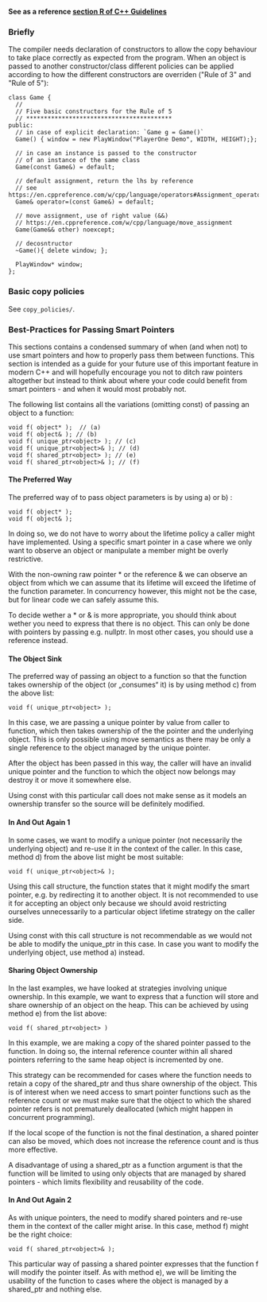 **See as a reference [section R of C++ Guidelines](https://github.com/isocpp/CppCoreGuidelines/blob/master/CppCoreGuidelines.md#S-resource)**

### Briefly
The compiler needs declaration of constructors to allow the copy behaviour to
 take place correctly as expected from the program. When an object is passed to
 another constructor/class different policies can be applied according to how the
 different constructors are overriden ("Rule of 3" and "Rule of 5"):
```
class Game {
  //
  // Five basic constructors for the Rule of 5
  // *****************************************
public:
  // in case of explicit declaration: `Game g = Game()`
  Game() { window = new PlayWindow("PlayerOne Demo", WIDTH, HEIGHT);};

  // in case an instance is passed to the constructor
  // of an instance of the same class
  Game(const Game&) = default;

  // default assignment, return the lhs by reference
  // see https://en.cppreference.com/w/cpp/language/operators#Assignment_operator
  Game& operator=(const Game&) = default;

  // move assignment, use of right value (&&)
  // https://en.cppreference.com/w/cpp/language/move_assignment
  Game(Game&& other) noexcept;

  // decosntructor
  ~Game(){ delete window; };

  PlayWindow* window;
};
 ```

### Basic copy policies
See `copy_policies/`.

### Best-Practices for Passing Smart Pointers
This sections contains a condensed summary of when (and when not) to use smart pointers and how to properly pass them between functions. This section is intended as a guide for your future use of this important feature in modern C++ and will hopefully encourage you not to ditch raw pointers altogether but instead to think about where your code could benefit from smart pointers - and when it would most probably not.

The following list contains all the variations (omitting const) of passing an object to a function:
```
void f( object* );  // (a)
void f( object& ); // (b)
void f( unique_ptr<object> ); // (c)
void f( unique_ptr<object>& ); // (d)
void f( shared_ptr<object> ); // (e)
void f( shared_ptr<object>& ); // (f)
```
#### The Preferred Way
The preferred way of to pass object parameters is by using a) or b) :
```
void f( object* );             
void f( object& );
```
In doing so, we do not have to worry about the lifetime policy a caller might have implemented. Using a specific smart pointer in a case where we only want to observe an object or manipulate a member might be overly restrictive.

With the non-owning raw pointer * or the reference & we can observe an object from which we can assume that its lifetime will exceed the lifetime of the function parameter. In concurrency however, this might not be the case, but for linear code we can safely assume this.

To decide wether a * or & is more appropriate, you should think about wether you need to express that there is no object. This can only be done with pointers by passing e.g. nullptr. In most other cases, you should use a reference instead.

#### The Object Sink
The preferred way of passing an object to a function so that the function takes ownership of the object (or „consumes“ it) is by using method c) from the above list:
```
void f( unique_ptr<object> );
```
In this case, we are passing a unique pointer by value from caller to function, which then takes ownership of the the pointer and the underlying object. This is only possible using move semantics as there may be only a single reference to the object managed by the unique pointer.

After the object has been passed in this way, the caller will have an invalid unique pointer and the function to which the object now belongs may destroy it or move it somewhere else.

Using const with this particular call does not make sense as it models an ownership transfer so the source will be definitely modified.

#### In And Out Again 1
In some cases, we want to modify a unique pointer (not necessarily the underlying object) and re-use it in the context of the caller. In this case, method d) from the above list might be most suitable:
```
void f( unique_ptr<object>& );
```
Using this call structure, the function states that it might modify the smart pointer, e.g. by redirecting it to another object. It is not recommended to use it for accepting an object only because we should avoid restricting ourselves unnecessarily to a particular object lifetime strategy on the caller side.

Using const with this call structure is not recommendable as we would not be able to modify the unique_ptr in this case. In case you want to modify the underlying object, use method a) instead.

#### Sharing Object Ownership
In the last examples, we have looked at strategies involving unique ownership. In this example, we want to express that a function will store and share ownership of an object on the heap. This can be achieved by using method e) from the list above:
```
void f( shared_ptr<object> )
```
In this example, we are making a copy of the shared pointer passed to the function. In doing so, the internal reference counter within all shared pointers referring to the same heap object is incremented by one.

This strategy can be recommended for cases where the function needs to retain a copy of the shared_ptr and thus share ownership of the object. This is of interest when we need access to smart pointer functions such as the reference count or we must make sure that the object to which the shared pointer refers is not prematurely deallocated (which might happen in concurrent programming).

If the local scope of the function is not the final destination, a shared pointer can also be moved, which does not increase the reference count and is thus more effective.

A disadvantage of using a shared_ptr as a function argument is that the function will be limited to using only objects that are managed by shared pointers - which limits flexibility and reusability of the code.

#### In And Out Again 2
As with unique pointers, the need to modify shared pointers and re-use them in the context of the caller might arise. In this case, method f) might be the right choice:
```
void f( shared_ptr<object>& );
```
This particular way of passing a shared pointer expresses that the function f will modify the pointer itself. As with method e), we will be limiting the usability of the function to cases where the object is managed by a shared_ptr and nothing else.

